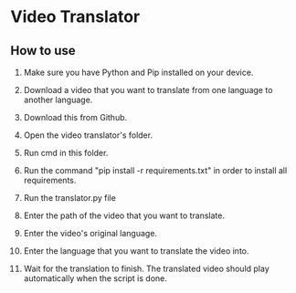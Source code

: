 # Video Translator

How to use
----------

1. Make sure you have Python and Pip installed on your device.

2. Download a video that you want to translate from one language to another language.

3. Download this from Github.

4. Open the video translator's folder.

5. Run cmd in this folder.

6. Run the command "pip install -r requirements.txt" in order to install all requirements.

7. Run the translator.py file

8. Enter the path of the video that you want to translate.

9. Enter the video's original language.

10. Enter the language that you want to translate the video into.

11. Wait for the translation to finish. The translated video should play automatically when the script is done.
